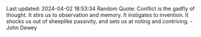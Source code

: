 Last updated: 2024-04-02 18:53:34
Random Quote: Conflict is the gadfly of thought. It stirs us to observation and memory. It instigates to invention. It shocks us out of sheeplike passivity, and sets us at noting and contriving. - John Dewey